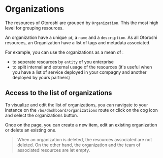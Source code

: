 # Organizations

The resources of Otoroshi are grouped by `Organization`. This the most high level for grouping resources.

An organization have a unique `id`, a `name` and a `description`. As all Otoroshi resources, an Organization have a list of tags and metadata associated.

For example, you can use the organizations as a mean of :
* to seperate resources by `entity` of you enterprise
* to split internal and external usage of the resources (it's useful when you have a list of service deployed in your compagny and another deployed by yours partners)

## Access to the list of organizations

To visualize and edit the list of organizations, you can navigate to your instance on the `/bo/dashboard/organizations` route or click on the cog icon and select the organizations button.

Once on the page, you can create a new item, edit an existing organization or delete an existing one.

> When an organization is deleted, the resources associated are not deleted. On the other hand, the organization and the team of associated resources are let empty.